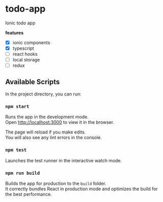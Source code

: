 # todo-app

Ionic todo app

**features**

- [x] ionic components
- [x] typescript
- [ ] react hooks
- [ ] local storage
- [ ] redux

## Available Scripts

In the project directory, you can run:

### `npm start`

Runs the app in the development mode.<br />
Open [http://localhost:3000](http://localhost:3000) to view it in the browser.

The page will reload if you make edits.<br />
You will also see any lint errors in the console.

### `npm test`

Launches the test runner in the interactive watch mode.

### `npm run build`

Builds the app for production to the `build` folder.<br />
It correctly bundles React in production mode and optimizes the build for the best performance.
